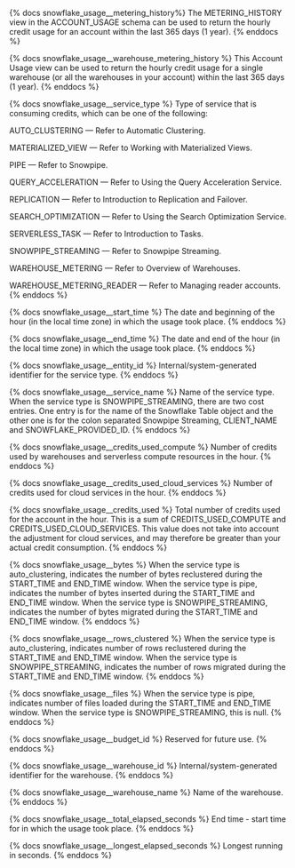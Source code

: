 {% docs snowflake_usage__metering_history%}
The METERING_HISTORY view in the ACCOUNT_USAGE schema can be used to return 
the hourly credit usage for an account within the last 365 days (1 year).
{% enddocs %}

{% docs snowflake_usage__warehouse_metering_history %}
This Account Usage view can be used to return the hourly credit usage
for a single warehouse (or all the warehouses in your account) within
the last 365 days (1 year).
{% enddocs %}

{% docs snowflake_usage__service_type %}
Type of service that is consuming credits, which can be one of the following:

AUTO_CLUSTERING — Refer to Automatic Clustering.

MATERIALIZED_VIEW — Refer to Working with Materialized Views.

PIPE — Refer to Snowpipe.

QUERY_ACCELERATION — Refer to Using the Query Acceleration Service.

REPLICATION — Refer to Introduction to Replication and Failover.

SEARCH_OPTIMIZATION — Refer to Using the Search Optimization Service.

SERVERLESS_TASK — Refer to Introduction to Tasks.

SNOWPIPE_STREAMING — Refer to Snowpipe Streaming.

WAREHOUSE_METERING — Refer to Overview of Warehouses.

WAREHOUSE_METERING_READER — Refer to Managing reader accounts.
{% enddocs %}

{% docs snowflake_usage__start_time %}
The date and beginning of the hour (in the local time zone) in which the usage took place.
{% enddocs %}

{% docs snowflake_usage__end_time %}
The date and end of the hour (in the local time zone) in which the usage took place.
{% enddocs %}

{% docs snowflake_usage__entity_id %}
Internal/system-generated identifier for the service type.
{% enddocs %}

{% docs snowflake_usage__service_name %}
Name of the service type. When the service type is SNOWPIPE_STREAMING, there are two cost entries. One entry is for the name of the Snowflake Table object and the other one is for the colon separated Snowpipe Streaming, CLIENT_NAME and SNOWFLAKE_PROVIDED_ID.
{% enddocs %}

{% docs snowflake_usage__credits_used_compute %}
Number of credits used by warehouses and serverless compute resources in the hour.
{% enddocs %}

{% docs snowflake_usage__credits_used_cloud_services %}
Number of credits used for cloud services in the hour.
{% enddocs %}

{% docs snowflake_usage__credits_used %}
Total number of credits used for the account in the hour. This is a sum of CREDITS_USED_COMPUTE and CREDITS_USED_CLOUD_SERVICES. This value does not take into account the adjustment for cloud services, and may therefore be greater than your actual credit consumption.
{% enddocs %}

{% docs snowflake_usage__bytes %}
When the service type is auto_clustering, indicates the number of bytes reclustered during the START_TIME and END_TIME window. When the service type is pipe, indicates the number of bytes inserted during the START_TIME and END_TIME window. When the service type is SNOWPIPE_STREAMING, indicates the number of bytes migrated during the START_TIME and END_TIME window.
{% enddocs %}

{% docs snowflake_usage__rows_clustered %}
When the service type is auto_clustering, indicates number of rows reclustered during the START_TIME and END_TIME window. When the service type is SNOWPIPE_STREAMING, indicates the number of rows migrated during the START_TIME and END_TIME window.
{% enddocs %}

{% docs snowflake_usage__files %}
When the service type is pipe, indicates number of files loaded during the START_TIME and END_TIME window. When the service type is SNOWPIPE_STREAMING, this is null.
{% enddocs %}

{% docs snowflake_usage__budget_id %}
Reserved for future use.
{% enddocs %}

{% docs snowflake_usage__warehouse_id %}
Internal/system-generated identifier for the warehouse.
{% enddocs %}

{% docs snowflake_usage__warehouse_name %}
Name of the warehouse.
{% enddocs %}

{% docs snowflake_usage__total_elapsed_seconds %}
End time - start time for in which the usage took place.
{% enddocs %}

{% docs snowflake_usage__longest_elapsed_seconds %}
Longest running in seconds.
{% enddocs %}

